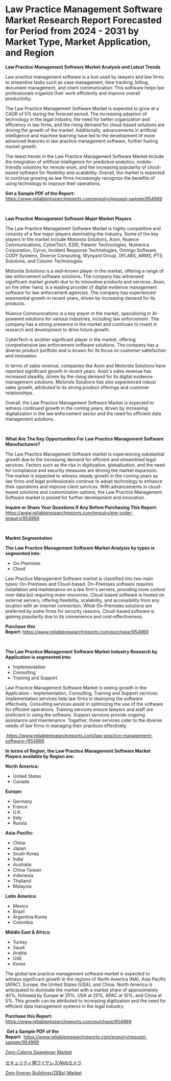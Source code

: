<p><h1>Law Practice Management Software Market Research Report Forecasted for Period from 2024 -  2031 by Market Type, Market Application, and Region</h1></p><p><strong>Law Practice Management Software Market Analysis and Latest Trends</strong></p>
<p><p>Law practice management software is a tool used by lawyers and law firms to streamline tasks such as case management, time tracking, billing, document management, and client communication. This software helps law professionals organize their work efficiently and improve overall productivity.</p><p>The Law Practice Management Software Market is expected to grow at a CAGR of 5% during the forecast period. The increasing adoption of technology in the legal industry, the need for better organization and efficiency in law firms, and the rising demand for cloud-based solutions are driving the growth of the market. Additionally, advancements in artificial intelligence and machine learning have led to the development of more advanced features in law practice management software, further fueling market growth.</p><p>The latest trends in the Law Practice Management Software Market include the integration of artificial intelligence for predictive analytics, mobile-friendly solutions for remote work, and the increasing popularity of cloud-based software for flexibility and scalability. Overall, the market is expected to continue growing as law firms increasingly recognize the benefits of using technology to improve their operations.</p></p>
<p><strong>Get a Sample PDF of the Report:&nbsp;</strong> <a href="https://www.reliableresearchreports.com/enquiry/request-sample/954969">https://www.reliableresearchreports.com/enquiry/request-sample/954969</a></p>
<p>&nbsp;</p>
<p><strong>Law Practice Management Software Major Market Players</strong></p>
<p><p>The Law Practice Management Software Market is highly competitive and consists of a few major players dominating the industry. Some of the key players in the market include Motorola Solutions, Axon, Nuance Communications, CyberTech, ESRI, Palantir Technologies, Numerica Corporation, Cyrun, Incident Response Technologies, Omnigo Software, CODY Systems, Diverse Computing, Wynyard Group, DFLABS, ARMS, PTS Solutions, and Column Technologies.</p><p>Motorola Solutions is a well-known player in the market, offering a range of law enforcement software solutions. The company has witnessed significant market growth due to its innovative products and services. Axon, on the other hand, is a leading provider of digital evidence management software for law enforcement agencies. The company has experienced exponential growth in recent years, driven by increasing demand for its products.</p><p>Nuance Communications is a key player in the market, specializing in AI-powered solutions for various industries, including law enforcement. The company has a strong presence in the market and continues to invest in research and development to drive future growth.</p><p>CyberTech is another significant player in the market, offering comprehensive law enforcement software solutions. The company has a diverse product portfolio and is known for its focus on customer satisfaction and innovation.</p><p>In terms of sales revenue, companies like Axon and Motorola Solutions have reported significant growth in recent years. Axon's sales revenue has increased steadily, driven by the rising demand for its digital evidence management solutions. Motorola Solutions has also experienced robust sales growth, attributed to its strong product offerings and customer relationships.</p><p>Overall, the Law Practice Management Software Market is expected to witness continued growth in the coming years, driven by increasing digitalization in the law enforcement sector and the need for efficient data management solutions.</p></p>
<p>&nbsp;</p>
<p><strong>What Are The Key Opportunities For Law Practice Management Software Manufacturers?</strong></p>
<p><p>The Law Practice Management Software market is experiencing substantial growth due to the increasing demand for efficient and streamlined legal services. Factors such as the rise in digitization, globalization, and the need for compliance and security measures are driving the market expansion. The market is expected to witness steady growth in the coming years as law firms and legal professionals continue to adopt technology to enhance their operations and improve client services. With advancements in cloud-based solutions and customization options, the Law Practice Management Software market is poised for further development and innovation.</p></p>
<p><strong>Inquire or Share Your Questions If Any Before Purchasing This Report:</strong> <a href="https://www.reliableresearchreports.com/enquiry/pre-order-enquiry/954969">https://www.reliableresearchreports.com/enquiry/pre-order-enquiry/954969</a></p>
<p>&nbsp;</p>
<p><strong>Market Segmentation</strong></p>
<p><strong>The Law Practice Management Software Market Analysis by types is segmented into:</strong></p>
<p><ul><li>On-Premises</li><li>Cloud</li></ul></p>
<p><p>Law Practice Management Software market is classified into two main types: On-Premises and Cloud-based. On-Premises software requires installation and maintenance on a law firm's servers, providing more control over data but requiring more resources. Cloud-based software is hosted on external servers, offering flexibility, scalability, and accessibility from any location with an internet connection. While On-Premises solutions are preferred by some firms for security reasons, Cloud-based software is gaining popularity due to its convenience and cost-effectiveness.</p></p>
<p><strong>Purchase this Report:&nbsp;</strong><a href="https://www.reliableresearchreports.com/purchase/954969">https://www.reliableresearchreports.com/purchase/954969</a></p>
<p>&nbsp;</p>
<p><strong>The Law Practice Management Software Market Industry Research by Application is segmented into:</strong></p>
<p><ul><li>Implementation</li><li>Consulting</li><li>Training and Support</li></ul></p>
<p><p>Law Practice Management Software Market is seeing growth in the Application - Implementation, Consulting, Training and Support services. Implementation services help law firms in deploying the software effectively. Consulting services assist in optimizing the use of the software for efficient operations. Training services ensure lawyers and staff are proficient in using the software. Support services provide ongoing assistance and maintenance. Together, these services cater to the diverse needs of law firms in managing their practices effectively.</p></p>
<p><a href="https://www.reliableresearchreports.com/law-practice-management-software-r954969">&nbsp;https://www.reliableresearchreports.com/law-practice-management-software-r954969</a></p>
<p><strong>In terms of Region, the Law Practice Management Software Market Players available by Region are:</strong></p>
<p>
    <p> <strong> North America: </strong>
        <ul>
            <li>United States</li>
            <li>Canada</li>
        </ul>
        </p> 
    <p> <strong> Europe: </strong>
        <ul>
            <li>Germany</li>
            <li>France</li>
            <li>U.K.</li>
            <li>Italy</li>
            <li>Russia</li>
        </ul>
        </p> 
    <p> <strong> Asia-Pacific: </strong>
        <ul>
            <li>China</li>
            <li>Japan</li>
            <li>South Korea</li>
            <li>India</li>
            <li>Australia</li>
            <li>China Taiwan</li>
            <li>Indonesia</li>
            <li>Thailand</li>
            <li>Malaysia</li>
        </ul>
        </p> 
    <p> <strong> Latin America: </strong>
        <ul>
            <li>Mexico</li>
            <li>Brazil</li>
            <li>Argentina Korea</li>
            <li>Colombia</li>
        </ul>
        </p> 
    <p> <strong> Middle East & Africa: </strong>
        <ul>
            <li>Turkey</li>
            <li>Saudi</li>
            <li>Arabia</li>
            <li>UAE</li>
            <li>Korea</li>
        </ul>
    </p>
    </p>
<p><p>The global law practice management software market is expected to witness significant growth in the regions of North America (NA), Asia Pacific (APAC), Europe, the United States (USA), and China. North America is anticipated to dominate the market with a market share of approximately 40%, followed by Europe at 25%, USA at 20%, APAC at 10%, and China at 5%. This growth can be attributed to increasing digitization and the need for efficient data management systems in the legal industry.</p></p>
<p><strong>Purchase this Report: </strong><a href="https://www.reliableresearchreports.com/purchase/954969">https://www.reliableresearchreports.com/purchase/954969</a></p>
<p>&nbsp;<strong>Get a Sample PDF of the Report:&nbsp;&nbsp;</strong><a href="https://www.reliableresearchreports.com/enquiry/request-sample/954969">https://www.reliableresearchreports.com/enquiry/request-sample/954969</a></p>
<p><strong></strong></p>
<p><p><a href="https://www.linkedin.com/pulse/zero-calorie-sweetener-market-size-cagr-trends-2024-2030-a21te?trackingId=zSx00YnX5iRVjMt4DsAtrg%3D%3D">Zero-Calorie Sweetener Market</a></p><p><a href="https://github.com/mares423/Market-Research-Report-List-1/blob/main/576150255379.md">セキュリティ用ワイヤレスWebカメラ</a></p><p><a href="https://www.linkedin.com/pulse/zero-energy-buildingszebs-market-trends-analysis-forecasted-z60uf?trackingId=vT1C1FeXX5jOPtUusQ6Jag%3D%3D">Zero Energy Buildings(ZEBs) Market</a></p></p>